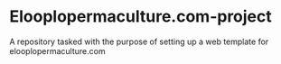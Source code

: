# Elooplopermaculture.com-project
A repository tasked with the purpose of setting up a web template for elooplopermaculture.com
